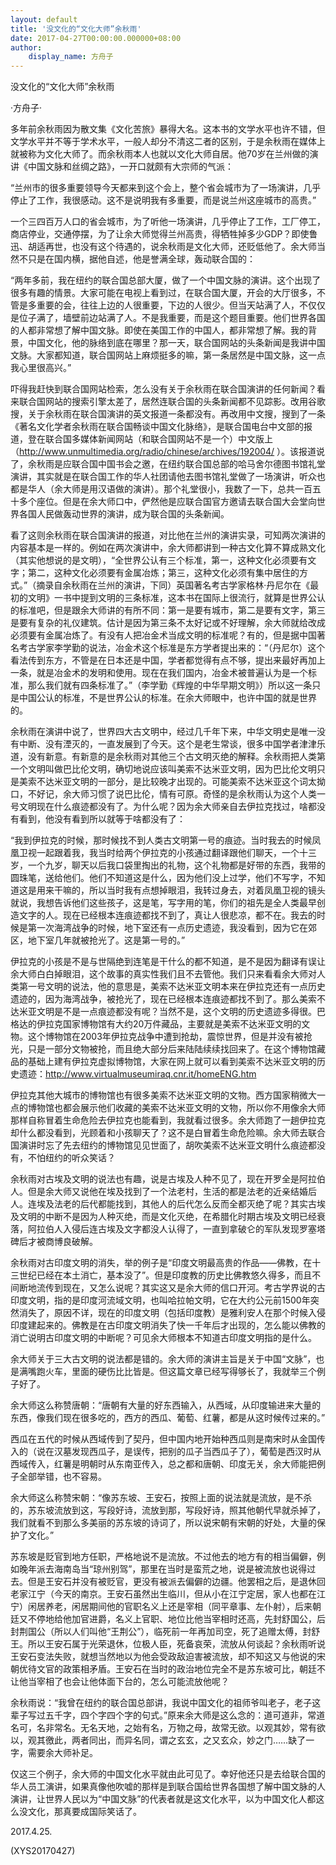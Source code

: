 ```yaml
---
layout: default
title: '没文化的“文化大师”余秋雨'
date: 2017-04-27T00:00:00.000000+08:00
author:
    display_name: 方舟子
---
```


没文化的“文化大师”余秋雨

·方舟子·

多年前余秋雨因为散文集《文化苦旅》暴得大名。这本书的文学水平也许不错，但文学水平并不等于学术水平，一般人却分不清这二者的区别，于是余秋雨在媒体上就被称为文化大师了。而余秋雨本人也就以文化大师自居。他70岁在兰州做的演讲《中国文脉和丝绸之路》，一开口就颇有大宗师的气派：

“兰州市的很多重要领导今天都来到这个会上，整个省会城市为了一场演讲，几乎停止了工作，我很感动。这不是说明我有多重要，而是说兰州这座城市的高贵。”

一个三四百万人口的省会城市，为了听他一场演讲，几乎停止了工作，工厂停工，商店停业，交通停摆，为了让余大师觉得兰州高贵，得牺牲掉多少GDP？即使鲁迅、胡适再世，也没有这个待遇的，说余秋雨是文化大师，还贬低他了。余大师当然不只是在国内横，据他自述，他是誉满全球，轰动联合国的：

“两年多前，我在纽约的联合国总部大厦，做了一个中国文脉的演讲。这个出现了很多有趣的情景。大家可能在电视上看到过，在联合国大厦，开会的大厅很多，不管是多重要的会，往往上边的人很重要，下边的人很少。但当天站满了人，不仅仅是位子满了，墙壁前边站满了人。不是我重要，而是这个题目重要。他们世界各国的人都非常想了解中国文脉。即使在美国工作的中国人，都非常想了解。我的背景，中国文化，他的脉络到底在哪里？那一天，联合国网站的头条新闻是我讲中国文脉。大家都知道，联合国网站上麻烦挺多的嘛，第一条居然是中国文脉，这一点我心里很高兴。”

吓得我赶快到联合国网站检索，怎么没有关于余秋雨在联合国演讲的任何新闻？看来联合国网站的搜索引擎太差了，居然连联合国的头条新闻都不见踪影。改用谷歌搜，关于余秋雨在联合国演讲的英文报道一条都没有。再改用中文搜，搜到了一条《著名文化学者余秋雨在联合国畅谈中国文化脉络》，是联合国电台中文部的报道，登在联合国多媒体新闻网站（和联合国网站不是一个）中文版上（http://www.unmultimedia.org/radio/chinese/archives/192004/ ）。该报道说了，余秋雨是应联合国中国书会之邀，在纽约联合国总部的哈马舍尔德图书馆礼堂演讲，其实就是在联合国工作的华人社团请他去图书馆礼堂做了一场演讲，听众也都是华人（余大师是用汉语做的演讲）。那个礼堂很小，我数了一下，总共一百五十多个座位。但是在余大师口中，俨然他是应联合国官方邀请去联合国大会堂向世界各国人民做轰动世界的演讲，成为联合国的头条新闻。

看了这则余秋雨在联合国演讲的报道，对比他在兰州的演讲实录，可知两次演讲的内容基本是一样的。例如在两次演讲中，余大师都讲到一种古文化算不算成熟文化（其实他想说的是文明），“全世界公认有三个标准，第一，这种文化必须要有文字；第二，这种文化必须要有金属冶炼；第三，这种文化必须有集中居住的方式。”（摘录自余秋雨在兰州的演讲，下同）英国著名考古学家格林·丹尼尔在《最初的文明》一书中提到文明的三条标准，这本书在国际上很流行，就算是世界公认的标准吧，但是跟余大师讲的有所不同：第一是要有城市，第二是要有文字，第三是要有复杂的礼仪建筑。估计是因为第三条不太好记或不好理解，余大师就给改成必须要有金属冶炼了。有没有人把冶金术当成文明的标准呢？有的，但是据中国著名考古学家李学勤的说法，冶金术这个标准是东方学者提出来的：“（丹尼尔）这个看法传到东方，不管是在日本还是中国，学者都觉得有点不够，提出来最好再加上一条，就是冶金术的发明和使用。现在在我们国内，冶金术被普遍认为是一个标准，那么我们就有四条标准了。”（李学勤《辉煌的中华早期文明》）所以这一条只是中国公认的标准，不是世界公认的标准。在余大师眼中，也许中国的就是世界的。

余秋雨在演讲中说了，世界四大古文明中，经过几千年下来，中华文明史是唯一没有中断、没有湮灭的，一直发展到了今天。这个是老生常谈，很多中国学者津津乐道，没有新意。有新意的是余秋雨对其他三个古文明灭绝的解释。余秋雨把人类第一个文明叫做巴比伦文明，确切地说应该叫美索不达米亚文明，因为巴比伦文明只是美索不达米亚文明的一部分，是比较晚才出现的。可能美索不达米亚这个词太拗口，不好记，余大师习惯了说巴比伦，情有可原。奇怪的是余秋雨认为这个人类一号文明现在什么痕迹都没有了。为什么呢？因为余大师亲自去伊拉克找过，啥都没有看到，他没有看到所以就等于啥都没有了：

“我到伊拉克的时候，那时候找不到人类古文明第一号的痕迹。当时我去的时候凤凰卫视一起跟着我，我当时给两个伊拉克的小孩通过翻译跟他们聊天，一个十三岁，一个九岁，聊天以后我口袋里掏出的礼物，这个礼物都是好带的东西，我带的圆珠笔，送给他们。他们不知道这是什么，因为他们没上过学，他们不写字，不知道这是用来干嘛的，所以当时我有点想掉眼泪，我转过身去，对着凤凰卫视的镜头就说，我想告诉他们这些孩子，这是笔，写字用的笔，你们的祖先是全人类最早创造文字的人。现在已经根本连痕迹都找不到了，真让人很悲凉，都不在。我去的时候是第一次海湾战争的时候，地下室还有一点历史遗迹，我没看到，因为它在郊区，地下室几年就被抢光了。这是第一号的。”

伊拉克的小孩是不是与世隔绝到连笔是干什么的都不知道，是不是因为翻译有误让余大师白白掉眼泪，这个故事的真实性我们且不去管他。我们只来看看余大师对人类第一号文明的说法，他的意思是，美索不达米亚文明本来在伊拉克还有一点历史遗迹的，因为海湾战争，被抢光了，现在已经根本连痕迹都找不到了。那么美索不达米亚文明是不是一点痕迹都没有呢？当然不是，这个文明的历史遗迹多得很。巴格达的伊拉克国家博物馆有大约20万件藏品，主要就是美索不达米亚文明的文物。这个博物馆在2003年伊拉克战争中遭到抢劫，震惊世界，但是并没有被抢光，只是一部分文物被抢，而且绝大部分后来陆陆续续找回来了。在这个博物馆藏品的基础上建有伊拉克虚拟博物馆，大家在网上就可以看到美索不达米亚文明的历史遗迹：http://www.virtualmuseumiraq.cnr.it/homeENG.htm

伊拉克其他大城市的博物馆也有很多美索不达米亚文明的文物。西方国家稍微大一点的博物馆也都会展示他们收藏的美索不达米亚文明的文物，所以你不用像余大师那样自称冒着生命危险去伊拉克也能看到，我就看过很多。余大师跑了一趟伊拉克却什么都没看到，光顾着和小孩聊天了？这不是白冒着生命危险嘛。余大师去联合国演讲时忘了先去纽约的博物馆见见世面了，胡吹美索不达米亚文明什么痕迹都没有，不怕纽约的听众笑话？

余秋雨对古埃及文明的说法也有趣，说是古埃及人种不见了，现在开罗全是阿拉伯人。但是余大师又说他在埃及找到了一个法老村，生活的都是法老的近亲结婚后人。连埃及法老的后代都能找到，其他人的后代怎么反而全都灭绝了呢？其实古埃及文明的中断不是因为人种灭绝，而是文化灭绝，在希腊化时期古埃及文明已经衰落，阿拉伯人入侵后连古埃及文字都没人认得了，一直到拿破仑的军队发现罗塞塔碑后才被商博良破解。

余秋雨对古印度文明的消失，举的例子是“印度文明最高贵的作品——佛教，在十三世纪已经在本土消亡，基本没了”。但是印度教的历史比佛教悠久得多，而且不间断地流传到现在，又怎么说呢？其实这又是余大师的信口开河。考古学界说的古印度文明，指的是印度河流域文明，也叫哈拉帕文明，它在大约公元前1500年突然消失了，原因不详，现在的印度文明（包括印度教）是雅利安人在那个时候入侵印度建起来的。佛教是在古印度文明消失了快一千年后才出现的，怎么能以佛教的消亡说明古印度文明的中断呢？可见余大师根本不知道古印度文明指的是什么。

余大师关于三大古文明的说法都是错的。余大师的演讲主旨是关于中国“文脉”，也是满嘴跑火车，里面的硬伤比比皆是。但这篇文章已经写得够长了，我就举三个例子好了。

余大师这么称赞唐朝：“唐朝有大量的好东西输入，从西域，从印度输进来大量的东西，像我们现在很多吃的，西方的西瓜、葡萄、红薯，都是从这时候传过来的。”

西瓜在五代的时候从西域传到了契丹，但中国内地开始种西瓜则是南宋时从金国传入的（说在汉墓发现西瓜子，是误传，把别的瓜子当西瓜子了），葡萄是西汉时从西域传入，红薯是明朝时从东南亚传入，总之都和唐朝、印度无关，余大师能把例子全部举错，也不容易。

余大师这么称赞宋朝：“像苏东坡、王安石，按照上面的说法就是流放，是不杀的，苏东坡流放到这，写段好诗，流放到那，写段好诗，照其他朝代早就杀掉了，我们就看不到那么多美丽的苏东坡的诗词了，所以说宋朝有宋朝的好处，大量的保护了文化。”

苏东坡是贬官到地方任职，严格地说不是流放。不过他去的地方有的相当偏僻，例如晚年派去海南岛当“琼州别驾”，那里在当时是蛮荒之地，说是被流放也说得过去。但是王安石并没有被贬官，更没有被派去偏僻的边疆。他罢相之后，是退休回老家江宁（今天的南京。王安石虽然出生临川，但从小在江宁定居，家人也都在江宁）闲居养老，闲居期间他的官职名义上还是宰相（同平章事、左仆射），后来朝廷又不停地给他加官进爵，名义上官职、地位比他当宰相时还高，先封舒国公，后封荆国公（所以人们叫他“王荆公”），临死前一年再加司空，死了追赠太傅，封舒王。所以王安石属于光荣退休，位极人臣，死备哀荣，流放从何谈起？余秋雨听说王安石变法失败，就想当然地以为他会受政敌迫害被流放，却不知这又与他说的宋朝优待文官的政策相矛盾。王安石在当时的政治地位完全不是苏东坡可比，朝廷不让他当宰相了也会让他体面下台的，怎么可能流放他呢？

余秋雨说：“我曾在纽约的联合国总部讲，我说中国文化的祖师爷叫老子，老子这辈子写过五千字，四个字四个字的句式。”原来余大师是这么念的：道可道非，常道名可，名非常名。无名天地，之始有名，万物之母，故常无欲。以观其妙，常有欲以，观其徼此，两者同出，而异名同，谓之玄玄，之又玄众，妙之门……缺了一字，需要余大师补足。

仅这三个例子，余大师的中国文化水平就由此可见了。幸好他还只是去给联合国的华人员工演讲，如果真像他吹嘘的那样是到联合国给世界各国想了解中国文脉的人演讲，让世界人民以为“中国文脉”的代表者就是这文化水平，以为中国文化人都这么没文化，那真要成国际笑话了。

2017.4.25.

(XYS20170427)


